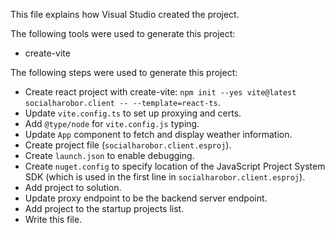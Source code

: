 This file explains how Visual Studio created the project.

The following tools were used to generate this project:
- create-vite

The following steps were used to generate this project:
- Create react project with create-vite: `npm init --yes vite@latest socialharobor.client -- --template=react-ts`.
- Update `vite.config.ts` to set up proxying and certs.
- Add `@type/node` for `vite.config.js` typing.
- Update `App` component to fetch and display weather information.
- Create project file (`socialharobor.client.esproj`).
- Create `launch.json` to enable debugging.
- Create `nuget.config` to specify location of the JavaScript Project System SDK (which is used in the first line in `socialharobor.client.esproj`).
- Add project to solution.
- Update proxy endpoint to be the backend server endpoint.
- Add project to the startup projects list.
- Write this file.
